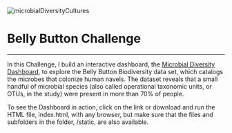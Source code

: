 ![microbialDiversityCultures](https://github.com/njgeorge000158/belly-button-challenge/assets/137228821/f11af135-aed6-4200-b817-98132aa54811)
# Belly Button Challenge
----
In this Challenge, I build an interactive dashboard, the [Microbial Diversity Dashboard](https://njgeorge000158.github.io/belly-button-challenge/), to explore the Belly Button Biodiversity data set, which catalogs the microbes that colonize human navels.  The dataset reveals that a small handful of microbial species (also called operational taxonomic units, or OTUs, in the study) were present in more than 70% of people.

To see the Dashboard in action, click on the link or download and run the HTML file, index.html, with any browser, but make sure that the files and subfolders in the folder, /static, are also available.
